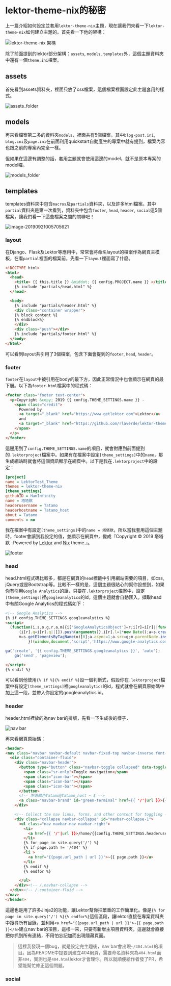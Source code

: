 lektor-theme-nix的秘密
===

上一篇介紹如何設定並套用`lektor-theme-nix`主題，現在讓我們來看一下`lektor-theme-nix`如何建立主題的。首先看一下他的架構：

![lektor-theme-nix 架構](../assets/2019092013638.png)

除了前面提到的lektor部分架構：`assets`, `models`, `templates`外，這個主題資料夾中還有一個`theme.ini`檔案。

## assets

首先看到assets資料夾，裡面只放了css檔案，這個檔案裡面設定此主題套用的樣式。

![assets_folder](../assets/image-20190920234206698.png)

## models

再來看檔案第二多的資料夾`models`，裡面共有5個檔案。其中`blog-post.ini`, `blog.ini`及`page.ini`在前面利用quickstart自動產生的專案中就有提到，檔案內容也跟之前的專案內完全一樣。

但如果在這邊有調整的話，套用主題就會使用這邊的model，就不是原本專案的model囉。

![models_folder](../assets/image-models_folder.png)

## templates

templates資料夾中包含`macros`及`partials`資料夾，以及許多html檔案。其中`partial`資料夾是第一次看到，資料夾中包含`footer`, `head`, `header`, `social`這5個檔案，讓我們看一下這些檔案之間的關聯吧！

![image-20190921005705621](../assets/image-20190921005705621.png)

### layout

在Django、Flask及Lektor等應用中，常常會將命名layout的檔案作為網頁主模板，在看`partial`裡面的檔案前，先看一下`layout`裡面寫了什麼。

```html
<!DOCTYPE html>
<html>
  <head>
    <title> {{ this.title }} &middot; {{ config.PROJECT.name }} </title>
    {% include "partials/head.html" %}
  </head>

  <body>
    {% include "partials/header.html" %}
    <div class="container wrapper">
    {% block content %}
    {% endblock%}
    </div>
    <div class="push"></div>
    {% include "partials/footer.html" %}
  </body>
</html>
```
可以看到layout共引用了3個檔案，包含下面會提到的`footer`, `head`, `header`。

### footer

`footer`在`layout`中被引用在body的最下方，因此正常情況中也會顯示在網頁的最下層。以下為`footer.html`檔案中的程式碼：

```html
<footer class="footer text-center">
  <p>Copyright &copy; 2019 {{ config.THEME_SETTINGS.name }} -
    <span class="credit">
      Powered by
      <a target="_blank" href="https://www.getlektor.com">Lektor</a>
      and
      <a target="_blank" href="https://github.com/rlaverde/lektor-theme-nix/">Nix</a> theme.
    </span>
  </p>
</footer>
```

這邊用到了`config.THEME_SETTINGS.name`的項目，就會對應到前面提到的`.lektorproject`檔案中。如果有在檔案中設定`[theme_settings]`中的`name`，那生成網站時就會將這個資訊顯示在網頁中。以下是我在`.lektorproject`中的設定：

```ini
[project]
name = LektorTest_Theme
themes = lektor-theme-nix
[theme_settings]
githubID = HanInfinity
name = 塔塔默
headerusername = Tatamo
headerhostname = Tatamo_host
about = Tatamo
comments = no
```

我在檔案中有設定`[theme_settings]`中的`name = 塔塔默`，所以當我套用這個主題時，footer會讀到我設定的值，並顯示在網頁中，變成『Copyright © 2019 塔塔默 -Powered by [Lektor](https://www.getlektor.com/) and [Nix](https://github.com/rlaverde/lektor-theme-nix/) theme.』。

![footer](../assets/image-20190923002602667.png)

### head

head.html程式碼比較多，都是在網頁的`head`標籤中引用網站需要的項目，如css, jQuery或是Bootstrap等。比較不一樣的是，這個主題很貼心的幫你設想到，如果你有引用`Google Analytics`的話，只要在`.lektorproject`檔案中，設定`[theme_settings]`裡`googleanalytics`的id，這個主題就會自動匯入。擷取head中有關Google Analytics的程式碼如下：

```html
<!-- Google Analytics -->
{% if config.THEME_SETTINGS.googleanalytics %}
<script>
  (function(i,s,o,g,r,a,m){i['GoogleAnalyticsObject']=r;i[r]=i[r]||function(){
      (i[r].q=i[r].q||[]).push(arguments)},i[r].l=1*new Date();a=s.createElement(o),
      m=s.getElementsByTagName(o)[0];a.async=1;a.src=g;m.parentNode.insertBefore(a,m)
          })(window,document,'script','https://www.google-analytics.com/analytics.js','ga');

ga('create', '{{ config.THEME_SETTINGS.googleanalytics }}', 'auto');
    ga('send', 'pageview');

</script>
{% endif %}
```

可以看到他使用`{% if %}{% endif %}`設一個判斷式，假設你在`.lektorproject`檔案中有設定`[theme_settings]`裡`googleanalytics`的id，程式就會在網頁原始碼中加上這一段，並帶入你設定的googleanalytics id。

### header

header.html裡放的為nav bar的排版，先看一下生成後的樣子，

![nav bar](../assets/image-20190923012253928.png)

再來看網頁原始碼：

```html
<header>
<nav class="navbar navbar-default navbar-fixed-top navbar-inverse font-header">
  <div class="container-fluid">
    <div class="navbar-header">
      <button type="button" class="navbar-toggle collapsed" data-toggle="collapse" data-target="#navbar-collapse-1" aria-expanded="false">
        <span class="sr-only">Toggle navigation</span>
        <span class="icon-bar"></span>
        <span class="icon-bar"></span>
        <span class="icon-bar"></span>
      </button>
      <!-- 左邊綠色Tatamo@Tatamo_host ~ $ -->
      <a class="navbar-brand" id="green-terminal" href={{ '/'|url }}>{{config.THEME_SETTINGS.headerusername}}@{{config.THEME_SETTINGS.headerhostname}} ~ $</a>
    </div>

    <!-- Collect the nav links, forms, and other content for toggling -->
    <div class="collapse navbar-collapse" id="navbar-collapse-1">
      <ul class="nav navbar-nav navbar-right">
        <li>
          <a href={{ '/'|url }}>/home/{{config.THEME_SETTINGS.headerusername}}</a>
        </li>
        {% for page in site.query('/') %}
        {% if page.path != '/404' %}
        <li >
          <a href="{{page.url_path | url }}">~{{ page.path }}</a>
        </li>
        {% endif %}
        {% endfor %}

      </ul>
    </div><!-- /.navbar-collapse -->
  </div><!-- /.container-fluid -->
</nav>
</header>
```
這邊也是用了許多Jinja2的功能，讓Lektor幫你把繁重的工作簡單化。像是`{% for page in site.query('/') %}{% endfor%}`這個區段，讓lektor直接在專案資料夾中搜尋所有目錄，並利用`<a href="{{page.url_path | url }}">~{{ page.path }}</a>`建立nav bar的項目，這樣一來，只要有新增主項目資料夾，這邊就會直接把你抓到所有連結，不用怕忘記加而出現隱藏頁面。

> 這裡我發現一個bug，就是設定完主題後，nav bar會出現`~/404.html`的項目。因為README中提要到建立404網頁，需要命名資料夾為`404.html`而非`404`，實測也是`404.html`lektor才會理你。所以就順便給作者發了PR，希望能幫忙修正這個問題。


### social

